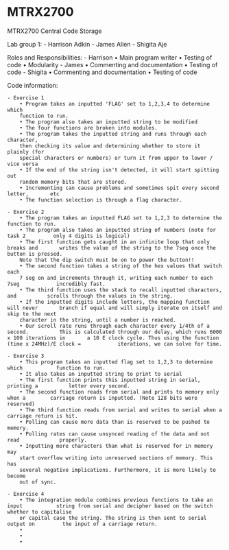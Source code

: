 # MTRX2700
MTRX2700 Central Code Storage

Lab group 1:
	- Harrison Adkin
	- James Allen
	- Shigita Aje

Roles and Responsibilities:
	- Harrison
		• Main program writer
		• Testing of code
		• Modularity
	- James
		• Commenting and documentation
		• Testing of code
	- Shigita
		• Commenting and documentation
		• Testing of code

Code information:


	- Exercise 1
		• Program takes an inputted 'FLAG' set to 1,2,3,4 to determine which
		function to run. 
		• The program also takes an inputted string to be modified
		• The four functions are broken into modules. 
		• The program takes the inputted string and runs through each character,
		then checking its value and determining whether to store it plainly (for
		special characters or numbers) or turn it from upper to lower / vice versa
		• If the end of the string isn't detected, it will start spitting out
		random memory bits that are stored.
		• Incrementing can cause problems and sometimes spit every second letter, 		etc
		• The function selection is through a flag character.
		
	- Exercise 2
		• The program takes an inputted FLAG set to 1,2,3 to determine the 			function to run.
		• The program also takes an inputted string of numbers (note for task 2 		only 4 digits is logical) 
		• The first function gets caught in an infinite loop that only breaks and 		writes the value of the string to the 7seg once the button is pressed. 
		Note that the dip switch must be on to power the button!! 
		• The second function takes a string of the hex values that switch each	
		7 seg on and increments through it, writing each number to each 7seg 			incredibly fast.
		• The third function uses the stack to recall inputted characters, and 			scrolls through the values in the string.
		• If the inputted digits include letters, the mapping function will never 		branch if equal and will simply iterate on itself and skip to the next
		character in the string, until a number is reached.
		• Our scroll rate runs through each character every 1/4th of a second. 			This is calculated through our delay, which runs 6000 x 100 iterations in 		a 10 E clock cycle. Thus using the function (time x 24MHz)/E clock = 			iterations, we can solve for time. 

	- Exercise 3
		• This program takes an inputted flag set to 1,2,3 to determine which 			function to run.
		• It also takes an inputted string to print to serial
		• The first function prints this inputted string in serial, printing a 			letter every second.
		• The second function reads from serial and prints to memory only when a 		carriage return is inputted. (Note 128 bits were reserved)
		• The third function reads from serial and writes to serial when a 			carriage return is hit.
		• Polling can cause more data than is reserved to be pushed to memory.
		• Polling rates can cause unsynced reading of the data and not read 			properly.
		• Inputting more characters than what is reserved for in memory may 
		start overflow writing into unreserved sections of memory. This has 
		several negative implications. Furthermore, it is more likely to become
		out of sync. 
		
	- Exercise 4
		• The integration module combines previous functions to take an input 			string from serial and decipher based on the switch whether to capitalise 
		or capital case the string. The string is then sent to serial output on 		the input of a carriage return.
		• 
		• 
		•

